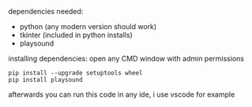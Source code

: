 dependencies needed:
- python (any modern version should work)
- tkinter (included in python installs)
- playsound

installing dependencies:
open any CMD window with admin permissions
```
pip install --upgrade setuptools wheel
pip install playsound
```

afterwards you can run this code in any ide, i use vscode for example
